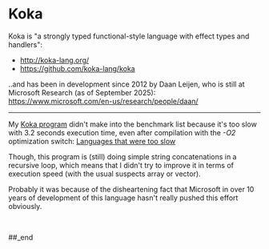 # Koka

Koka is "a strongly typed functional-style language with effect types and handlers":

- http://koka-lang.org/
- https://github.com/koka-lang/koka
  
..and has been in development since 2012 by Daan Leijen, who is still at Microsoft Research (as of September 2025): https://www.microsoft.com/en-us/research/people/daan/

---

My [Koka program](https://github.com/practicalcomputerscience/MicrobenchmarkGPHLlanguages/blob/main/03%20-%20source%20code/01%20-%20imperative%20languages/Koka/random_streams_for_perf_stats.kk) didn't make into the benchmark list because it's too slow with 3.2 seconds execution time, even after compilation with the _-O2_ optimization switch: [Languages that were too slow](https://github.com/practicalcomputerscience/MicrobenchmarkGPHLlanguages/blob/main/30%20-%20languages%20that%20didn't%20make%20it%20to%20my%20list/README.md#languages-that-were-too-slow)

Though, this program is (still) doing simple string concatenations in a recursive loop, which means that I didn't try to improve it in terms of execution speed (with the usual suspects array or vector).

Probably it was because of the disheartening fact that Microsoft in over 10 years of development of this language hasn't really pushed this effort obviously.

<br/>

##_end
